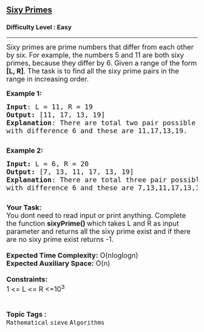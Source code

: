 <h2><a href="https://www.geeksforgeeks.org/problems/sexy-primes3341/1?page=1&category=sieve&status=unsolved&sortBy=difficulty">Sixy Primes</a></h2><h3>Difficulty Level : Easy</h3><hr><div class="problems_problem_content__Xm_eO"><p><span style="font-size:18px">Sixy primes are prime numbers that differ from each other by six. For example, the numbers 5 and 11 are both sixy primes, because they differ by 6. Given a range of the form <strong>[L, R]</strong>. The task is to find&nbsp;all the sixy prime pairs in the range in increasing order.</span><br>
<br>
<span style="font-size:18px"><strong>Example 1:</strong></span></p>

<pre><span style="font-size:18px"><strong>Input</strong>: L = 11, R = 19
<strong>Output:</strong>&nbsp;[11, 17, 13, 19]&nbsp;
<strong>Explanation</strong>: There are total two pair possible
with difference 6 and these are 11,17,13,19.  </span>
</pre>

<p><br>
<span style="font-size:18px"><strong>Example 2:</strong></span></p>

<pre><span style="font-size:18px"><strong>Input: </strong>L = 6, R = 20
<strong>Output:&nbsp;</strong>[7, 13, 11, 17, 13, 19]</span><span style="font-size:18px">
<strong>Explanation</strong>: There are total three pair possible
with difference 6 and these are 7,13,11,17,13,19. 
</span></pre>

<p><br>
<span style="font-size:18px"><strong>Your Task:&nbsp;&nbsp;</strong><br>
You dont need to read input or print anything. Complete the function <strong>sixyPrime()&nbsp;</strong>which takes L and R&nbsp;as input parameter and returns all the sixy prime exist and if there are no sixy prime exist returns -1.<br>
<br>
<strong>Expected Time Complexity:</strong> O(nloglogn)<br>
<strong>Expected Auxiliary Space:</strong> O(n)<br>
<br>
<strong>Constraints:</strong><br>
1 &lt;= L &lt;= R&nbsp;&lt;=10<sup>3</sup></span></p>
</div><br><p><span style=font-size:18px><strong>Topic Tags : </strong><br><code>Mathematical</code>&nbsp;<code>sieve</code>&nbsp;<code>Algorithms</code>&nbsp;